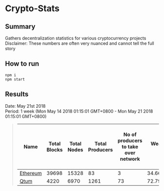 # Crypto-Stats
## Summary
Gathers decentralization statistics for various cryptocurrency projects<br/>
Disclaimer: These numbers are often very nuanced and cannot tell the full story<br/>

## How to run
`npm i`<br/>
`npm start`<br/>

## Results
Date: May 21st 2018<br/>
Period: 1 week (Mon May 14 2018 01:15:01 GMT+0800 - Mon May 21 2018 01:15:01 GMT+0800)<br/>
> |Name|Total Blocks|Total Nodes|Total Producers|No of producers to take over network|Wealth held by top 100 (%)|No of accounts to take over network with wealth|
> |---|---|---|---|---|---|---|
> |[Ethereum](results/ethereum.results.md)|39698|15328|83|3|34.66818205999999|-|
> |[Qtum](results/qtum.results.md)|4220|6970|1261|73|72.79349999999998|24|
